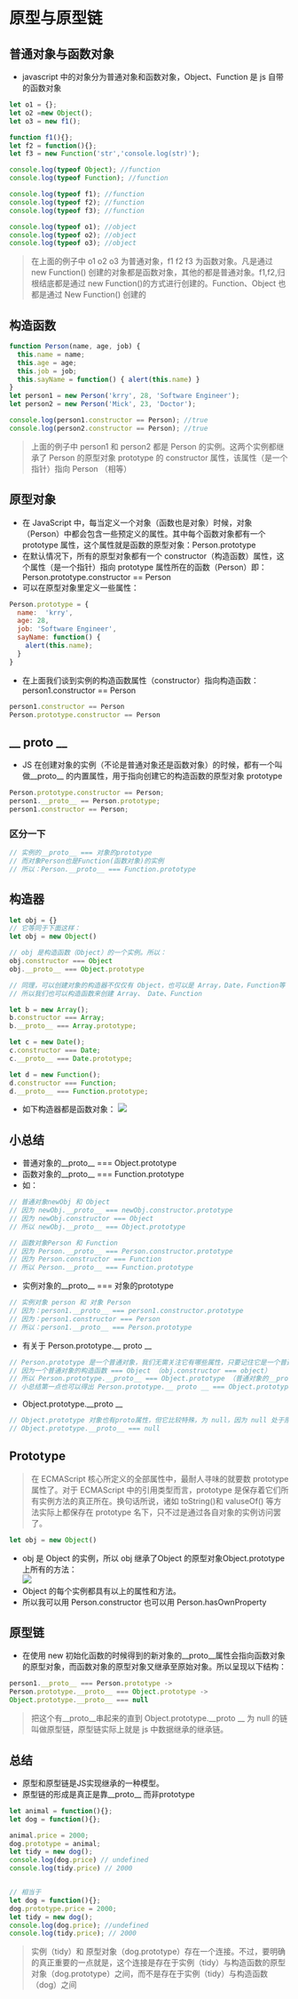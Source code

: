 # 原型与原型链

## 普通对象与函数对象
- javascript 中的对象分为普通对象和函数对象，Object、Function 是 js 自带的函数对象
```javascript
let o1 = {}; 
let o2 =new Object();
let o3 = new f1();

function f1(){}; 
let f2 = function(){};
let f3 = new Function('str','console.log(str)');

console.log(typeof Object); //function 
console.log(typeof Function); //function  

console.log(typeof f1); //function 
console.log(typeof f2); //function 
console.log(typeof f3); //function   

console.log(typeof o1); //object 
console.log(typeof o2); //object 
console.log(typeof o3); //object
```
> 在上面的例子中 o1 o2 o3 为普通对象，f1 f2 f3 为函数对象。凡是通过 new Function() 创建的对象都是函数对象，其他的都是普通对象。f1,f2,归根结底都是通过 new Function()的方式进行创建的。Function、Object 也都是通过 New Function() 创建的

## 构造函数
```javascript
function Person(name, age, job) {
  this.name = name;
  this.age = age;
  this.job = job;
  this.sayName = function() { alert(this.name) } 
}
let person1 = new Person('krry', 28, 'Software Engineer');
let person2 = new Person('Mick', 23, 'Doctor');

console.log(person1.constructor == Person); //true
console.log(person2.constructor == Person); //true
```
> 上面的例子中 person1 和 person2 都是 Person 的实例。这两个实例都继承了 Person 的原型对象 prototype 的 constructor 属性，该属性（是一个指针）指向 Person （相等）

## 原型对象
- 在 JavaScript 中，每当定义一个对象（函数也是对象）时候，对象（Person）中都会包含一些预定义的属性。其中每个函数对象都有一个 prototype 属性，这个属性就是函数的原型对象：Person.prototype
- 在默认情况下，所有的原型对象都有一个 constructor（构造函数）属性，这个属性（是一个指针）指向 prototype 属性所在的函数（Person）即：Person.prototype.constructor == Person
- 可以在原型对象里定义一些属性：
```javascript
Person.prototype = {
  name:  'krry',
  age: 28,
  job: 'Software Engineer',
  sayName: function() {
    alert(this.name);
  }
}
```
- 在上面我们谈到实例的构造函数属性（constructor）指向构造函数：person1.constructor == Person
```javascript
person1.constructor == Person
Person.prototype.constructor == Person
```

## __ proto __
- JS 在创建对象的实例（不论是普通对象还是函数对象）的时候，都有一个叫做__proto__ 的内置属性，用于指向创建它的构造函数的原型对象 prototype
```javascript
Person.prototype.constructor == Person;
person1.__proto__ == Person.prototype;
person1.constructor == Person;
```
### 区分一下
```javascript
// 实例的__proto__ === 对象的prototype
// 而对象Person也是Function(函数对象)的实例
// 所以：Person.__proto__ === Function.prototype
```

## 构造器
```JavaScript
let obj = {}
// 它等同于下面这样：
let obj = new Object()

// obj 是构造函数（Object）的一个实例。所以：
obj.constructor === Object
obj.__proto__ === Object.prototype

// 同理，可以创建对象的构造器不仅仅有 Object，也可以是 Array，Date，Function等
// 所以我们也可以构造函数来创建 Array、 Date、Function

let b = new Array();
b.constructor === Array;
b.__proto__ === Array.prototype;

let c = new Date(); 
c.constructor === Date;
c.__proto__ === Date.prototype;

let d = new Function();
d.constructor === Function;
d.__proto__ === Function.prototype;
```
- 如下构造器都是函数对象：
![](https://github.com/Krryxa/WORK-LEARNING/blob/master/images/p_6.jpg)

## 小总结
- 普通对象的__proto__ === Object.prototype
- 函数对象的__proto__ === Function.prototype
- 如：
```JavaScript
// 普通对象newObj 和 Object
// 因为 newObj.__proto__ === newObj.constructor.prototype
// 因为 newObj.constructor === Object
// 所以 newObj.__proto__ === Object.prototype

// 函数对象Person 和 Function
// 因为 Person.__proto__ === Person.constructor.prototype
// 因为 Person.constructor === Function
// 所以 Person.__proto__ === Function.prototype
```

- 实例对象的__proto__ === 对象的prototype
```javascript
// 实例对象 person 和 对象 Person
// 因为：person1.__proto__ === person1.constructor.prototype
// 因为：person1.constructor === Person
// 所以：person1.__proto__ === Person.prototype
```

- 有关于 Person.prototype.__ proto __
```javascript
// Person.prototype 是一个普通对象，我们无需关注它有哪些属性，只要记住它是一个普通对象
// 因为一个普通对象的构造函数 === Object （obj.constructor === object）
// 所以 Person.prototype.__proto__ === Object.prototype （普通对象的__proto__ === Object.prototype）
// 小总结第一点也可以得出 Person.prototype.__ proto __ === Object.prototype
```

- Object.prototype.__proto __
```javascript
// Object.prototype 对象也有proto属性，但它比较特殊，为 null，因为 null 处于原型链的顶端，这个只能记住
// Object.prototype.__proto__ === null
```

## Prototype
> 在 ECMAScript 核心所定义的全部属性中，最耐人寻味的就要数 prototype 属性了。对于 ECMAScript 中的引用类型而言，prototype 是保存着它们所有实例方法的真正所在。换句话所说，诸如 toString()和 valuseOf() 等方法实际上都保存在 prototype 名下，只不过是通过各自对象的实例访问罢了。

```javascript
let obj = new Object()
```
- obj 是 Object 的实例，所以 obj 继承了Object 的原型对象Object.prototype 上所有的方法：<br>
![](https://github.com/Krryxa/WORK-LEARNING/blob/master/images/p_7.jpg)
- Object 的每个实例都具有以上的属性和方法。
- 所以我可以用 Person.constructor 也可以用 Person.hasOwnProperty

## 原型链
- 在使用 new 初始化函数的时候得到的新对象的__proto__属性会指向函数对象的原型对象，而函数对象的原型对象又继承至原始对象。所以呈现以下结构：
```javascript
person1.__proto__ === Person.prototype ->
Person.prototype.__proto__ === Object.prototype ->
Object.prototype.__proto__ === null
```
> 把这个有__proto__串起来的直到 Object.prototype.__proto __ 为 null 的链叫做原型链，原型链实际上就是 js 中数据继承的继承链。

## 总结
- 原型和原型链是JS实现继承的一种模型。
- 原型链的形成是真正是靠__proto__ 而非prototype
```javascript
let animal = function(){};
let dog = function(){};

animal.price = 2000;
dog.prototype = animal;
let tidy = new dog();
console.log(dog.price) // undefined
console.log(tidy.price) // 2000


// 相当于
let dog = function(){};
dog.prototype.price = 2000;
let tidy = new dog();
console.log(dog.price); //undefined
console.log(tidy.price); // 2000
```
> 实例（tidy）和 原型对象（dog.prototype）存在一个连接。不过，要明确的真正重要的一点就是，这个连接是存在于实例（tidy）与构造函数的原型对象（dog.prototype）之间，而不是存在于实例（tidy）与构造函数（dog）之间
